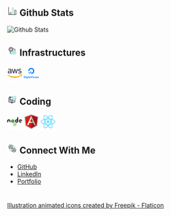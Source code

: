 
## ![alt text](bar-chart.gif) **Github Stats**

![Github Stats](https://github-readme-stats.vercel.app/api/top-langs/?username=genesisbertiz&theme=default&show_icons=true&hide_border=true&layout=compact)


## ![alt text](management.gif) **Infrastructures**

<a href="https://aws.amazon.com"><img height="35" width="35" src="./assets/aws.png"/></a>
<a href="https://www.digitalocean.com"><img height="35" width="35" src="digitalocean.png"/></a>

## ![alt text](coding.gif) **Coding**

<a href="https://nodejs.org/en"><img height="35" width="35" src="nodejs.png"/></a>
<a href="https://angular.dev"><img height="35" width="35" src="angular.png"/></a>
<a href="https://react.dev"><img height="35" width="35" src="reactjs.png"/></a>

## ![alt text](connect.gif) **Connect With Me**

- [GitHub](https://github.com/genesisbertiz)
- [LinkedIn](https://linkedin.com/in/genesisbertiz)
- [Portfolio](https://genesisbertiz.vercel.app)

#

<a href="https://www.flaticon.com/free-animated-icons/illustration" title="illustration animated icons">Illustration animated icons created by Freepik - Flaticon</a>
